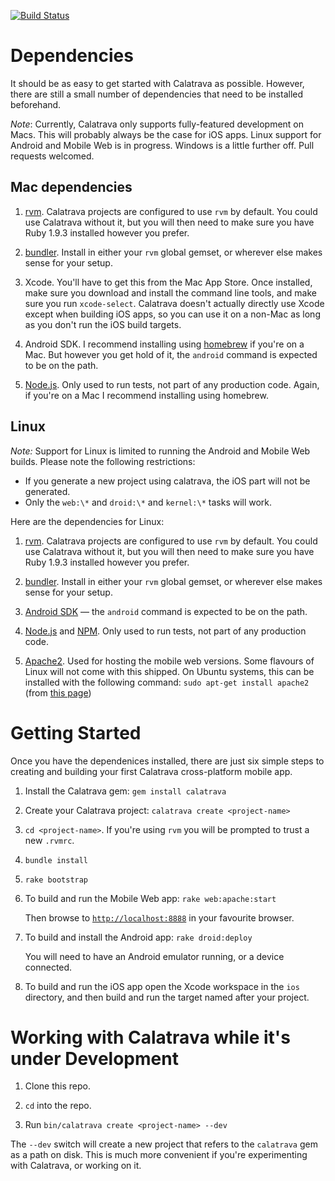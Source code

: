 [![Build Status](https://travis-ci.org/calatrava/calatrava.png)](https://travis-ci.org/calatrava/calatrava)

# Dependencies

It should be as easy to get started with Calatrava as
possible. However, there are still a small number of dependencies that
need to be installed beforehand.

*Note*: Currently, Calatrava only supports fully-featured development
 on Macs. This will probably always be the case for iOS apps. Linux
 support for Android and Mobile Web is in progress. Windows is a
 little further off. Pull requests welcomed.

## Mac dependencies  

1. [rvm](http://rvm.io). Calatrava projects are configured to use
   `rvm` by default. You could use Calatrava without it, but you will
   then need to make sure you have Ruby 1.9.3 installed however you
   prefer.
   
2. [bundler](http://gembundler.com/). Install in either your `rvm`
   global gemset, or wherever else makes sense for your setup.

3. Xcode. You'll have to get this from the Mac App Store. Once
   installed, make sure you download and install the command line
   tools, and make sure you run `xcode-select`. Calatrava doesn't
   actually directly use Xcode except when building iOS apps, so you
   can use it on a non-Mac as long as you don't run the iOS build
   targets.

4. Android SDK. I recommend installing using
   [homebrew](http://mxcl.github.com/homebrew/) if you're on a
   Mac. But however you get hold of it, the `android` command is
   expected to be on the path.

5. [Node.js](http://nodejs.org/). Only used to run tests, not part of
   any production code. Again, if you're on a Mac I recommend
   installing using homebrew.
   
## Linux

*Note:* Support for Linux is limited to running the Android and Mobile
 Web builds. Please note the following restrictions:

* If you generate a new project using calatrava, the iOS part will not
  be generated.
* Only the `web:\*` and `droid:\*` and `kernel:\*` tasks will work.

Here are the dependencies for Linux:

1. [rvm](http://rvm.io). Calatrava projects are configured to use
   `rvm` by default. You could use Calatrava without it, but you will
   then need to make sure you have Ruby 1.9.3 installed however you
   prefer.
   
2. [bundler](http://gembundler.com/). Install in either your `rvm`
   global gemset, or wherever else makes sense for your setup.
   
4. [Android SDK](http://developer.android.com/sdk/index.html) &mdash;
   the `android` command is expected to be on the path.
   
5. [Node.js](http://nodejs.org/) and [NPM](https://npmjs.org/). Only
   used to run tests, not part of any production code.
   
6. [Apache2](http://httpd.apache.org/). Used for hosting the mobile
   web versions. Some flavours of Linux will not come with this
   shipped. On Ubuntu systems, this can be installed with the
   following command: `sudo apt-get install apache2` (from
   [this page](https://help.ubuntu.com/10.04/serverguide/httpd.html))

# Getting Started

Once you have the dependenices installed, there are just six simple
steps to creating and building your first Calatrava cross-platform
mobile app.

1. Install the Calatrava gem: `gem install calatrava`

2. Create your Calatrava project: `calatrava create
   <project-name>`

3. `cd <project-name>`. If you're using `rvm` you will be prompted to
   trust a new `.rvmrc`.
   
4. `bundle install`

5. `rake bootstrap`

6. To build and run the Mobile Web app: `rake web:apache:start`

   Then browse to [`http://localhost:8888`](http://localhost:8888) in
   your favourite browser.

7. To build and install the Android app: `rake droid:deploy`

   You will need to have an Android emulator running, or a device
   connected.
   
8. To build and run the iOS app open the Xcode workspace in the `ios`
   directory, and then build and run the target named after your
   project.

# Working with Calatrava while it's under Development

1. Clone this repo.

2. `cd` into the repo.

3. Run `bin/calatrava create <project-name> --dev`

The `--dev` switch will create a new project that refers to the
`calatrava` gem as a path on disk. This is much more convenient if
you're experimenting with Calatrava, or working on it.

